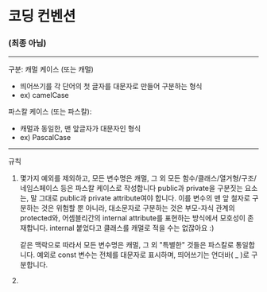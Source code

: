 # 코딩 컨벤션
### (최종 아님)

---
구분:
캐멀 케이스 (또는 캐멀)
- 띄어쓰기를 각 단어의 첫 글자를 대문자로 만들어 구분하는 형식
- ex) camelCase

파스칼 케이스 (또는 파스칼):
-  캐멀과 동일한, 맨 앞글자가 대문자인 형식
- ex) PascalCase
---


규칙
1. 몇가지 예외를 제외하고, 모든 변수명은 캐멀, 그 외 모든 함수/클래스/열거형/구조/네임스페이스 등은 파스칼 케이스로 작성합니다
	public과 private을 구분짓는 요소는, 말 그대로 public과 private attribute여야 합니다.
	이를 변수의 맨 앞 철자로 구분하는 것은 위험할 뿐 아니라,
	대소문자로 구분하는 것은 부모-자식 관계의 protected와, 어셈블리간의 internal attribute를 표현하는 방식에서 모호성이 존재합니다.
		internal 붙었다고 클래스를 캐멀로 적을 수는 없잖아요 :)
	
	같은 맥락으로 
	따라서 모든 변수명은 캐멀, 그 외 "특별한" 것들은 파스칼로 통일합니다.
	예외로 const 변수는 전체를 대문자로 표시하며, 띄어쓰기는 언더바( _ )로 구분합니다.

2. 
